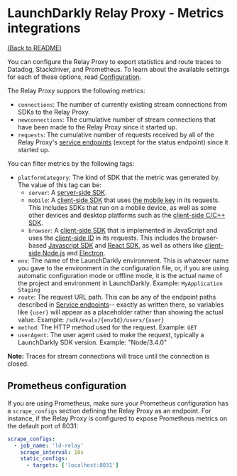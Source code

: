 # LaunchDarkly Relay Proxy - Metrics integrations

[(Back to README)](../README.md)

You can configure the Relay Proxy to export statistics and route traces to Datadog, Stackdriver, and Prometheus. To learn about the available settings for each of these options, read [Configuration](./docs/configuration.md).

The Relay Proxy suppors the following metrics:

- `connections`: The number of currently existing stream connections from SDKs to the Relay Proxy.
- `newconnections`: The cumulative number of stream connections that have been made to the Relay Proxy since it started up.
- `requests`: The cumulative number of requests received by all of the Relay Proxy's [service endpoints](./endpoints.md) (except for the status endpoint) since it started up.

You can filter metrics by the following tags:

- `platformCategory`: The kind of SDK that the metric was generated by. The value of this tag can be:
    - `server`: A [server-side SDK](https://docs.launchdarkly.com/sdk/server-side).
    - `mobile`: A [client-side SDK](https://docs.launchdarkly.com/sdk/client-side) that uses [the mobile key](https://docs.launchdarkly.com/sdk/concepts/client-side-server-side#mobile-key) in its requests. This includes SDKs that run on a mobile device, as well as some other devices and desktop platforms such as the [client-side C/C++ SDK](https://docs.launchdarkly.com/sdk/client-side/c-c--).
    - `browser`: A [client-side SDK](https://docs.launchdarkly.com/sdk/client-side) that is implemented in JavaScript and uses the [client-side ID](https://docs.launchdarkly.com/sdk/concepts/client-side-server-side#client-side-id) in its requests. This includes the browser-based [Javascript SDK](https://docs.launchdarkly.com/sdk/client-side/javascript) and [React SDK](https://docs.launchdarkly.com/sdk/client-side/react), as well as others like [client-side Node.js](https://docs.launchdarkly.com/sdk/client-side/node-js) and [Electron](https://docs.launchdarkly.com/sdk/client-side/electron).
- `env`: The name of the LaunchDarkly environment. This is whatever name you gave to the environment in the configuration file, or, if you are using automatic configuration mode or offline mode, it is the actual name of the project and environment in LaunchDarkly. Example: `MyApplication Staging`
- `route`: The request URL path. This can be any of the endpoint paths described in [Service endpoints](./endpoints.md)-- exactly as written there, so variables like `{user}` will appear as a placeholder rather than showing the actual value. Example: `/sdk/evalx/{envId}/users/{user}`
- `method`: The HTTP method used for the request. Example: `GET`
- `userAgent`: The user agent used to make the request, typically a LaunchDarkly SDK version. Example: "Node/3.4.0"

**Note:** Traces for stream connections will trace until the connection is closed.

## Prometheus configuration

If you are using Prometheus, make sure your Prometheus configuration has a `scrape_configs` section defining the Relay Proxy as an endpoint. For instance, if the Relay Proxy is configured to expose Prometheus metrics on the default port of 8031:

```yaml
scrape_configs:
  - job_name: 'ld-relay'
    scrape_interval: 10s
    static_configs:
      - targets: ['localhost:8031']
```
